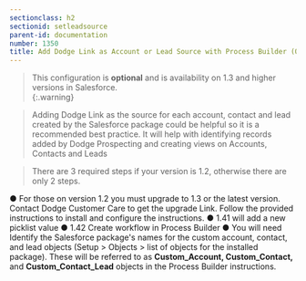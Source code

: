 ```yaml
---
sectionclass: h2
sectionid: setleadsource
parent-id: documentation
number: 1350
title: Add Dodge Link as Account or Lead Source with Process Builder (Optional)
---
```

>This configuration is **optional** and is availability on 1.3 and higher versions in Salesforce.  
{:.warning}

>Adding Dodge Link as the source for each account, contact and lead created by the Salesforce package could be helpful so it is a recommended best practice.  It will help with identifying records added by Dodge Prospecting and creating views on Accounts, Contacts and Leads 

>There are 3 required steps if your version is 1.2, otherwise  there are only 2 steps.

●  For those on version 1.2 you must upgrade to 1.3 or the latest version.  Contact Dodge Customer Care to get the upgrade Link.  Follow the provided instructions to install and configure the instructions. 
●  1.41 will add a new picklist value
●  1.42 Create workflow in Process Builder 
●  You will need Identify the Salesforce package's names for the custom account, contact, and lead objects (Setup > Objects > list of objects for the installed package). These will be referred to as **Custom_Account, Custom_Contact,** and **Custom_Contact_Lead** objects in the Process Builder instructions.  

 
